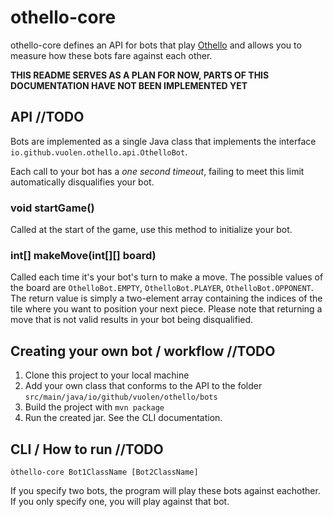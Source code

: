 # othello-core

othello-core defines an API for bots that play [Othello](https://www.worldothello.org/about/about-othello/othello-rules/official-rules/english) and allows you to measure how these bots fare against each other.

**THIS README SERVES AS A PLAN FOR NOW, PARTS OF THIS DOCUMENTATION HAVE NOT BEEN IMPLEMENTED YET**

## API //TODO

Bots are implemented as a single Java class that implements the interface `io.github.vuolen.othello.api.OthelloBot`.

Each call to your bot has a *one second timeout*, failing to meet this limit automatically disqualifies your bot.

### void startGame()
Called at the start of the game, use this method to initialize your bot.

### int[] makeMove(int[][] board)
Called each time it's your bot's turn to make a move. The possible values of the board are `OthelloBot.EMPTY`, `OthelloBot.PLAYER`, `OthelloBot.OPPONENT`.
The return value is simply a two-element array containing the indices of the tile where you want to position your next piece. Please note that returning a move that is not valid results in your bot being disqualified.

## Creating your own bot / workflow //TODO

1. Clone this project to your local machine
2. Add your own class that conforms to the API to the folder `src/main/java/io/github/vuolen/othello/bots`
3. Build the project with `mvn package`
4. Run the created jar. See the CLI documentation.

## CLI / How to run //TODO

`òthello-core Bot1ClassName [Bot2ClassName]`

If you specify two bots, the program will play these bots against eachother. If you only specify one, you will play against that bot.
